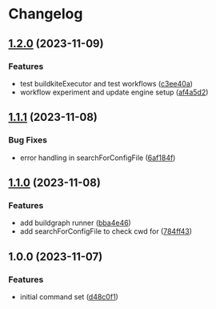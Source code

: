 # Changelog

## [1.2.0](https://github.com/chainkemists/runreal/compare/v1.1.1...v1.2.0) (2023-11-09)


### Features

* test buildkiteExecutor and test workflows ([c3ee40a](https://github.com/chainkemists/runreal/commit/c3ee40aeeae151fe3834eff3085059635a6e6abc))
* workflow experiment and update engine setup ([af4a5d2](https://github.com/chainkemists/runreal/commit/af4a5d296cfc4d5398882c3ae69d9f38da7b7b14))

## [1.1.1](https://github.com/chainkemists/runreal/compare/v1.1.0...v1.1.1) (2023-11-08)


### Bug Fixes

* error handling in searchForConfigFile ([6af184f](https://github.com/chainkemists/runreal/commit/6af184f260bf93bb8470ce32d8397d1c4a6cd9c4))

## [1.1.0](https://github.com/chainkemists/runreal/compare/v1.0.0...v1.1.0) (2023-11-08)


### Features

* add buildgraph runner ([bba4e46](https://github.com/chainkemists/runreal/commit/bba4e467ebfeca1c0a7d48d3f057c24c00a2fb3d))
* add searchForConfigFile to check cwd for ([784ff43](https://github.com/chainkemists/runreal/commit/784ff43c98eb667b6b9f554ad79921dcec76db3c))

## 1.0.0 (2023-11-07)


### Features

* initial command set ([d48c0f1](https://github.com/chainkemists/runreal/commit/d48c0f15f5ba6956952d292a70a360e713dabdbb))
